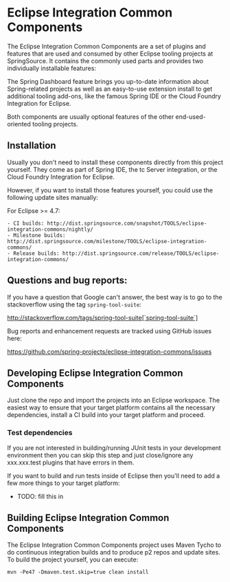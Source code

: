 # Eclipse Integration Common Components
      
  The Eclipse Integration Common Components are a set of plugins and features that are used and
  consumed by other Eclipse tooling projects at SpringSource. It contains the commonly used parts
  and provides two individually installable features:

  The Spring Dashboard feature brings you up-to-date information about Spring-related
  projects as well as an easy-to-use extension install to get additional tooling add-ons, like the
  famous Spring IDE or the Cloud Foundry Integration for Eclipse.

  Both components are usually optional features of the other end-used-oriented tooling projects.

## Installation

  Usually you don't need to install these components directly from this project yourself. They come
  as part of Spring IDE, the tc Server integration, or the Cloud Foundry Integration
  for Eclipse.

  However, if you want to install those features yourself, you could use the following update
  sites manually:

  For Eclipse >= 4.7:
  
    - CI builds: http://dist.springsource.com/snapshot/TOOLS/eclipse-integration-commons/nightly/ 
    - Milestone builds: http://dist.springsource.com/milestone/TOOLS/eclipse-integration-commons/
    - Release builds: http://dist.springsource.com/release/TOOLS/eclipse-integration-commons/

## Questions and bug reports:

  If you have a question that Google can't answer, the best way is to go to the stackoverflow
  using the tag `spring-tool-suite`:

  http://stackoverflow.com/tags/spring-tool-suite[`spring-tool-suite`]
  
  Bug reports and enhancement requests are tracked using GitHub issues here:
  
  https://github.com/spring-projects/eclipse-integration-commons/issues

## Developing Eclipse Integration Common Components

  Just clone the repo and import the projects into an Eclipse workspace. The easiest way to ensure
  that your target platform contains all the necessary dependencies, install a CI build into
  your target platform and proceed.
  
### Test dependencies

If you are not interested in building/running JUnit tests in your development environment then you can skip this step and just close/ignore any xxx.xxx.test plugins that have errors in them.

If you want to build and run tests inside of Eclipse then you'll need to add a few more things to your target platform:

   - TODO: fill this in


## Building Eclipse Integration Common Components
  
  The Eclipse Integration Common Components project uses Maven Tycho to do continuous integration
  builds and to produce p2 repos and update sites. To build the project yourself, you can execute:

  `mvn -Pe47 -Dmaven.test.skip=true clean install`
